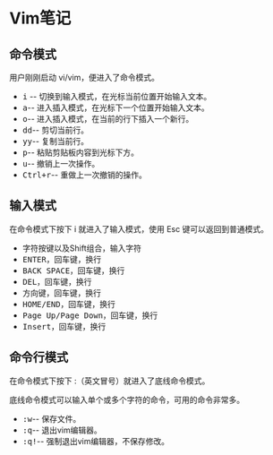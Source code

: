 # Vim笔记
## 命令模式
用户刚刚启动 vi/vim，便进入了命令模式。
* <kbd>i</kbd> -- 切换到输入模式，在光标当前位置开始输入文本。
* <kbd>a</kbd>-- 进入插入模式，在光标下一个位置开始输入文本。
* <kbd>o</kbd>-- 进入插入模式，在当前的行下插入一个新行。
* <kbd>dd</kbd>-- 剪切当前行。
* <kbd>yy</kbd>-- 复制当前行。
* <kbd>p</kbd>-- 粘贴剪贴板内容到光标下方。
* <kbd>u</kbd>-- 撤销上一次操作。
* <kbd>Ctrl+r</kbd>-- 重做上一次撤销的操作。
## 输入模式
在命令模式下按下 i 就进入了输入模式，使用 Esc 键可以返回到普通模式。

* 字符按键以及Shift组合，输入字符
* <kbd>ENTER</kbd>，回车键，换行
* <kbd>BACK SPACE</kbd>，回车键，换行
* <kbd>DEL</kbd>，回车键，换行
* <kbd>方向键</kbd>，回车键，换行
* <kbd>HOME/END</kbd>，回车键，换行
* <kbd>Page Up/Page Down</kbd>，回车键，换行
* <kbd>Insert</kbd>，回车键，换行
## 命令行模式
在命令模式下按下 :（英文冒号）就进入了底线命令模式。

底线命令模式可以输入单个或多个字符的命令，可用的命令非常多。
 
* <kbd>:w</kbd>-- 保存文件。 
* <kbd>:q</kbd>-- 退出vim编辑器。
* <kbd>:q!</kbd>-- 强制退出vim编辑器，不保存修改。